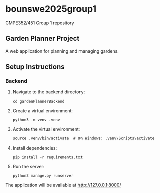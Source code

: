 # bounswe2025group1
CMPE352/451 Group 1 repository

## Garden Planner Project

A web application for planning and managing gardens.

## Setup Instructions

### Backend
1. Navigate to the backend directory:
   ```
   cd gardenPlannerBackend
   ```

2. Create a virtual environment:
   ```
   python3 -m venv .venv
   ```

3. Activate the virtual environment:
   ```
   source .venv/bin/activate  # On Windows: .venv\Scripts\activate
   ```

4. Install dependencies:
   ```
   pip install -r requirements.txt
   ```

5. Run the server:
   ```
   python3 manage.py runserver
   ```

The application will be available at http://127.0.0.1:8000/
